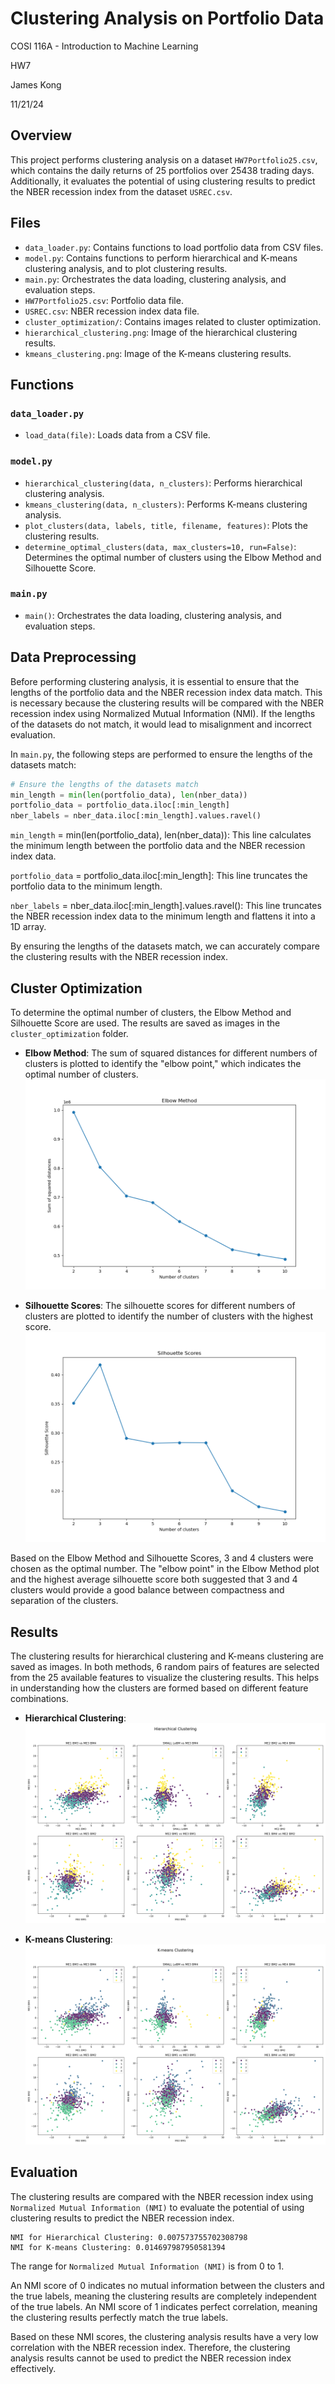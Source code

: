 # Clustering Analysis on Portfolio Data

COSI 116A - Introduction to Machine Learning

HW7

James Kong

11/21/24

## Overview

This project performs clustering analysis on a dataset `HW7Portfolio25.csv`, which contains the daily returns of 25 portfolios over 25438 trading days. Additionally, it evaluates the potential of using clustering results to predict the NBER recession index from the dataset `USREC.csv`.

## Files

- `data_loader.py`: Contains functions to load portfolio data from CSV files.
- `model.py`: Contains functions to perform hierarchical and K-means clustering analysis, and to plot clustering results.
- `main.py`: Orchestrates the data loading, clustering analysis, and evaluation steps.
- `HW7Portfolio25.csv`: Portfolio data file.
- `USREC.csv`: NBER recession index data file.
- `cluster_optimization/`: Contains images related to cluster optimization.
- `hierarchical_clustering.png`: Image of the hierarchical clustering results.
- `kmeans_clustering.png`: Image of the K-means clustering results.

## Functions

### `data_loader.py`

- `load_data(file)`: Loads data from a CSV file.

### `model.py`

- `hierarchical_clustering(data, n_clusters)`: Performs hierarchical clustering analysis.
- `kmeans_clustering(data, n_clusters)`: Performs K-means clustering analysis.
- `plot_clusters(data, labels, title, filename, features)`: Plots the clustering results.
- `determine_optimal_clusters(data, max_clusters=10, run=False)`: Determines the optimal number of clusters using the Elbow Method and Silhouette Score.

### `main.py`

- `main()`: Orchestrates the data loading, clustering analysis, and evaluation steps.

## Data Preprocessing

Before performing clustering analysis, it is essential to ensure that the lengths of the portfolio data and the NBER recession index data match. This is necessary because the clustering results will be compared with the NBER recession index using Normalized Mutual Information (NMI). If the lengths of the datasets do not match, it would lead to misalignment and incorrect evaluation.

In `main.py`, the following steps are performed to ensure the lengths of the datasets match:

```python
# Ensure the lengths of the datasets match
min_length = min(len(portfolio_data), len(nber_data))
portfolio_data = portfolio_data.iloc[:min_length]
nber_labels = nber_data.iloc[:min_length].values.ravel()
```

`min_length` = min(len(portfolio_data), len(nber_data)): This line calculates the minimum length between the portfolio data and the NBER recession index data.

`portfolio_data` = portfolio_data.iloc[:min_length]: This line truncates the portfolio data to the minimum length.

`nber_labels` = nber_data.iloc[:min_length].values.ravel(): This line truncates the NBER recession index data to the minimum length and flattens it into a 1D array.

By ensuring the lengths of the datasets match, we can accurately compare the clustering results with the NBER recession index.

## Cluster Optimization

To determine the optimal number of clusters, the Elbow Method and Silhouette Score are used. The results are saved as images in the `cluster_optimization` folder.

- **Elbow Method**: The sum of squared distances for different numbers of clusters is plotted to identify the "elbow point," which indicates the optimal number of clusters.
  ![Elbow Method](./cluster_optimization/elbow_method.png)

- **Silhouette Scores**: The silhouette scores for different numbers of clusters are plotted to identify the number of clusters with the highest score.
  ![Silhouette Scores](./cluster_optimization/silhouette_scores.png)

Based on the Elbow Method and Silhouette Scores, 3 and 4 clusters were chosen as the optimal number. The "elbow point" in the Elbow Method plot and the highest average silhouette score both suggested that 3 and 4 clusters would provide a good balance between compactness and separation of the clusters.

## Results

The clustering results for hierarchical clustering and K-means clustering are saved as images. In both methods, 6 random pairs of features are selected from the 25 available features to visualize the clustering results. This helps in understanding how the clusters are formed based on different feature combinations.

- **Hierarchical Clustering**:
  ![Hierarchical Clustering](./hierarchical_clustering.png)

- **K-means Clustering**:
  ![K-means Clustering](./kmeans_clustering.png)

## Evaluation

The clustering results are compared with the NBER recession index using `Normalized Mutual Information (NMI)` to evaluate the potential of using clustering results to predict the NBER recession index. 

```
NMI for Hierarchical Clustering: 0.007573755702308798
NMI for K-means Clustering: 0.014697987950581394
```
The range for `Normalized Mutual Information (NMI)` is from 0 to 1.

An NMI score of 0 indicates no mutual information between the clusters and the true labels, meaning the clustering results are completely independent of the true labels.
An NMI score of 1 indicates perfect correlation, meaning the clustering results perfectly match the true labels.

Based on these NMI scores, the clustering analysis results have a very low correlation with the NBER recession index. Therefore, the clustering analysis results cannot be used to predict the NBER recession index effectively.
